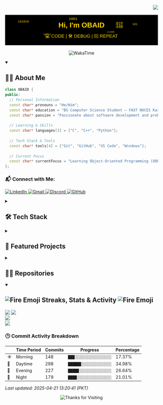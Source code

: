 <p align="right">
  <img src="https://komarev.com/ghpvc/?username=Obaid03&label=👀%20Visitors%20%20%20%20&style=for-the-badge&color=000000&labelColor=D98324">
</p>

<p align="center">
  <img src="https://raw.githubusercontent.com/Obaid03/Obaid03/main/Projects/B1.svg" alt="HI, I'M OBAID">
</p>
<p align="center">
    <img alt="WakaTime" title="WakaTime" src="https://wakatime.com/badge/user/2371372e-1742-4d26-9cf0-6b976484ecfd.svg?&style=for-the-badge&color=00000F"/>
<p/>

<details open >
  <summary><h2>👨‍🎓 About Me</h2></summary>

  ```cpp
class OBAID {
public:
    // Personal Information
    const char* pronouns = "He/Him";
    const char* education = "BS Computer Science Student – FAST NUCES Karachi";
    const char* passion = "Passionate about software development and problem-solving | Tech Enthusiast";
    
    // Learning & Skills
    const char* languages[3] = {"C", "C++", "Python"};
    
    // Tech Stack & Tools
    const char* tools[4] = {"Git", "GitHub", "VS Code", "Windows"};
    
    // Current Focus
    const char* currentFocus = "Learning Object-Oriented Programming (OOP)";
};
```

  ### 📬 Connect with Me:
  <p align="left">
    <a href="https://www.linkedin.com/in/muhammad-obaid-ullah-29b6b0323/" target="_blank">
      <img src="https://skillicons.dev/icons?i=linkedin" width="50" alt="LinkedIn" />
    </a>
    <a href="mailto:muhammadobaid103@gmail.com">
      <img src="https://skillicons.dev/icons?i=gmail" width="50" alt="Gmail" />
    </a>
    <a href="https://discord.com/users/1275831607550410886" target="_blank">
      <img src="https://skillicons.dev/icons?i=discord" width="50" alt="Discord" />
    </a>
    <a href="https://github.com/Obaid03" target="_blank">
      <img src="https://skillicons.dev/icons?i=github" width="50" alt="GitHub" />
    </a>
  </p>

</details>


<details>
  <summary><h2>🛠️ Tech Stack</h2></summary>

  <h3>Programming Languages & Web Development</h3>  
  <p>
    <img src="https://skillicons.dev/icons?i=c,cpp,python,js,html,css" height="50">
  </p>

  <h3>Tools & Technologies</h3>  
  <p>
    <img src="https://skillicons.dev/icons?i=github,git,vscode,mysql,windows" height="50">
    <img src="https://upload.wikimedia.org/wikipedia/commons/0/04/ChatGPT_logo.svg" alt="ChatGPT" height="50">
  </p>

</details>


<details>
  <summary><h2>🚀 Featured Projects</h2></summary>

[![Rocket Shooting Game](https://raw.githubusercontent.com/Obaid03/Obaid03/main/Projects/r.svg)](https://github.com/Obaid03/PF_RocketGame)
[![Grocery Store Website](https://raw.githubusercontent.com/Obaid03/Obaid03/main/Projects/w.svg)](https://github.com/Obaid03/Grocery_Store_Website)

</details>


<details>
  <summary><h2>👨‍💻 Repositories</h2></summary>
  <br>

  <div align="center" style="display: flex; flex-wrap: wrap; justify-content: center; gap: 10px;">
    <a href="https://github.com/Obaid03/PF_RocketGame" title="PF_RocketGame">
      <img height="115" src="https://github-readme-stats.vercel.app/api/pin/?username=Obaid03&repo=PF_RocketGame&theme=highcontrast&border_color=FFD700&border_radius=10&description"/>
    </a>
    <a href="https://github.com/Obaid03/Grocery_Store_Website" title="Grocery_Store_Website">
      <img height="115" src="https://github-readme-stats.vercel.app/api/pin/?username=Obaid03&repo=Grocery_Store_Website&theme=highcontrast&border_color=FFD700&border_radius=10&description"/>
    </a>
    <a href="https://github.com/Obaid03/FAST_First_Semester_24" title="FAST_First_Semester_24">
      <img height="115" src="https://github-readme-stats.vercel.app/api/pin/?username=Obaid03&repo=FAST_First_Semester_24&theme=highcontrast&border_color=FFD700&border_radius=10&description"/>
    </a>
    <a href="https://github.com/Obaid03/PF_LAB" title="PF_LAB">
      <img height="115" src="https://github-readme-stats.vercel.app/api/pin/?username=Obaid03&repo=PF_LAB&theme=highcontrast&border_color=FFD700&border_radius=10&description"/>
    </a>
  </div>

  <br>
  <h4 align="center">
    <a href="https://github.com/Obaid03?tab=repositories" title="Show Repositories">🔎 Show More 🔍</a>
  </h4>
</details>

<details open>  
  <summary><h2><img src="https://user-images.githubusercontent.com/74038190/216122041-518ac897-8d92-4c6b-9b3f-ca01dcaf38ee.png" alt="Fire Emoji" width="30" height="30"> Streaks, Stats & Activity <img src="https://user-images.githubusercontent.com/74038190/216122041-518ac897-8d92-4c6b-9b3f-ca01dcaf38ee.png" alt="Fire Emoji" width="30" height="30"></h2></summary>
    <!-- https://github.com/anuraghazra/github-readme-stats // Github Stats-->
  <img align="center" width="400" src="https://github-readme-stats.vercel.app/api?username=Obaid03&hide_border=true&title_color=FFD700&show_icons=true&icon_color=FFD700&ring_color=FFD700&bg_color=000000&text_color=FFFFFF&rank_icon=percentile" />
    <!-- https://github.com/DenverCoder1/github-readme-streak-stats // Streaks Stats -->
    <img align="center" width="400" src="https://github-readme-streak-stats-eight.vercel.app/?user=Obaid03&theme=highcontrast&currStreakNum=FFD700&fire=FFD700&card_height=205&currStreakLabel=FFD700&ring=FFD700&border=000000" />
    <br/>
    <!-- https://github.com/Ashutosh00710/github-readme-activity-graph // Graph-Koordinaten 
<img width="805" src="https://github-readme-activity-graph.vercel.app/graph?username=Obaid03&theme=high-contrast&hide_border=true&area_color=FFD700&area=true&point=FFD700&line=FFD700&" />-->
    <!-- https://github.com/anuraghazra/github-readme-stats // Most Used Language-->
    <img align="center" src="https://github-readme-stats.vercel.app/api/top-langs/?username=Obaid03&layout=compact&text_color=FFFFFF&bg_color=000000&card_width=805&hide_border=true&title_color=FFD700" />
    <br/>
    <!-- https://github.com/anuraghazra/github-readme-stats // WakaTime Stats-->
<img align="center" width="805" src="https://github-readme-stats.vercel.app/api/wakatime?username=Obaid03&theme=midnight-purple&card_width=805&title_color=FFD700&bg_color=000000&layout=bar&hide_border=true&text_color=FFFFFF" />
</p>











<!-- COMMIT_BREAKDOWN_START -->
### 🕒 Commit Activity Breakdown  

|  | Time Period | Commits | Progress | Percentage |
|---|---|---|---|---|
| ☀️ | Morning   | 148 | `███░░░░░░░░░░░░░░░░░` | 17.37% |
| 🌆 | Daytime   | 298 | `██████░░░░░░░░░░░░░░` | 34.98% |
| 🌃 | Evening   | 227 | `█████░░░░░░░░░░░░░░░` | 26.64% |
| 🌙 | Night     | 179 | `████░░░░░░░░░░░░░░░░` | 21.01% |

_Last updated: 2025-04-21 13:20:41 (PKT)_
<!-- COMMIT_BREAKDOWN_END -->












</details>


<p align="center">
  <img src="https://readme-typing-svg.herokuapp.com?color=FFD700&size=24&center=true&vCenter=true&width=500&lines=Thanks+for+Visiting!+🤝" alt="Thanks for Visiting">
</p>
